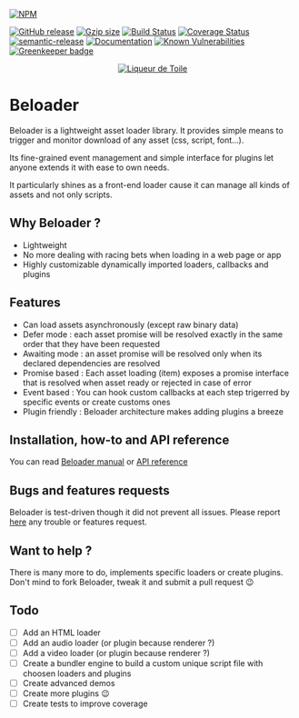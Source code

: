 [![NPM](https://nodei.co/npm/beloader.png?downloads=true&downloadRank=true&stars=true)](https://www.npmjs.com/package/beloader)

[![GitHub release](https://img.shields.io/github/release/beloader/beloader.svg)](https://github.com/beloader/beloader)
[![Gzip size](http://img.badgesize.io/https://cdn.jsdelivr.net/npm/beloader@latest?compression=gzip&style=flat-square)](https://cdn.jsdelivr.net/npm/beloader@latest)
[![Build Status](https://travis-ci.org/beloader/beloader.svg?branch=master)](https://travis-ci.org/beloader/beloader)
[![Coverage Status](https://coveralls.io/repos/github/beloader/beloader/badge.svg?branch=master)](https://coveralls.io/github/beloader/beloader?branch=master)
[![semantic-release](https://img.shields.io/badge/%20%20%F0%9F%93%A6%F0%9F%9A%80-semantic--release-e10079.svg)](https://github.com/semantic-release/semantic-release)
[![Documentation](https://beloader.github.io/beloader/badge.svg)](https://beloader.github.io/beloader/)
[![Known Vulnerabilities](https://snyk.io/test/github/beloader/beloader/badge.svg?targetFile=package.json)](https://snyk.io/test/github/beloader/beloader?targetFile=package.json) [![Greenkeeper badge](https://badges.greenkeeper.io/beloader/beloader.svg)](https://greenkeeper.io/)

<p align="center"><a href="https://liqueurdetoile.com" target="\_blank"><img src="https://hosting.liqueurdetoile.com/logo_lqdt.png" alt="Liqueur de Toile"></a></p>

# Beloader
Beloader is a lightweight asset loader library. It provides simple means to trigger and monitor download of any asset (css, script, font...).

Its fine-grained event management and simple interface for plugins let anyone extends it with ease to own needs.

It particularly shines as a front-end loader cause it can manage all kinds of assets and not only scripts.

## Why Beloader ?
- Lightweight
- No more dealing with racing bets when loading in a web page or app
- Highly customizable dynamically imported loaders, callbacks and plugins

## Features
- Can load assets asynchronously (except raw binary data)
- Defer mode : each asset promise will be resolved exactly in the same order that they have been requested
- Awaiting mode : an asset promise will be resolved only when its declared dependencies are resolved
- Promise based : Each asset loading (item) exposes a promise interface that is resolved when asset ready or rejected in case of error
- Event based : You can hook custom callbacks at each step trigerred by specific events or create customs ones
- Plugin friendly : Beloader architecture makes adding plugins a breeze

## Installation, how-to and API reference
You can read [Beloader manual](https://beloader.github.io/beloader/manual/index.html) or [API reference](https://beloader.github.io/beloader/identifiers.html)

## Bugs and features requests
Beloader is test-driven though it did not prevent all issues. Please report [here](https://github.com/liqueurdetoile/beloader/issues) any trouble or features request.

## Want to help ?
There is many more to do, implements specific loaders or create plugins. Don't mind to fork Beloader, tweak it and submit a pull request :wink:

## Todo
- [ ] Add an HTML loader
- [ ] Add an audio loader (or plugin because renderer ?)
- [ ] Add a video loader (or plugin because renderer ?)
- [ ] Create a bundler engine to build a custom unique script file with choosen loaders and plugins
- [ ] Create advanced demos
- [ ] Create more plugins :wink:
- [ ] Create tests to improve coverage
